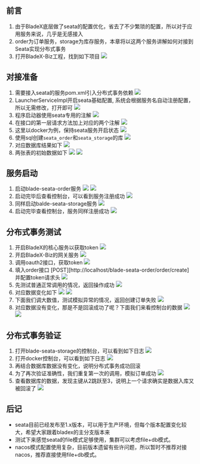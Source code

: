 ## 前言
1. 由于BladeX底层做了seata的配置优化，省去了不少繁琐的配置，所以对于应用服务来说，几乎是无感接入
2. order为订单服务，storage为库存服务，本章将以这两个服务讲解如何对接到Seata实现分布式事务
3. 打开BladeX-Biz工程，找到如下项目
![](../../images/screenshot_1582792034016.png)




## 对接准备
1. 需要接入seata的服务pom.xml引入分布式事务依赖
![](../../images/screenshot_1587616152624.png)
2. LauncherServiceImpl开启seata基础配置, 系统会根据服务名自动注册配置，所以无需修改，打开即可
![](../../images/screenshot_1582793856918.png)
3. 程序启动器使用seata专用的注解
![](../../images/screenshot_1582795823469.png)
4. 在接口的第一层请求方法加上对应的两个注解
![](../../images/screenshot_1582795878887.png)
5. 这里以docker为例，保持seata服务开启状态
![](../../images/screenshot_1582794011987.png)
6. 使用sql创建`seata_order`和`seata_storage`的库
![](../../images/screenshot_1582794759991.png)
7. 对应数据库结果如下
![](../../images/screenshot_1582794787674.png)
8. 两张表的初始数据如下
![](../../images/screenshot_1582795308208.png)
![](../../images/screenshot_1582795317168.png)




## 服务启动
1. 启动blade-seata-order服务
![](../../images/screenshot_1582794045454.png)
![](../../images/screenshot_1582794159772.png)
2. 启动完毕后查看控制台，可以看到服务注册成功
![](../../images/screenshot_1582794098226.png)
3. 同样启动balde-seata-storage服务
![](../../images/screenshot_1582794230563.png)
4. 启动完毕查看控制台，服务同样注册成功
![](../../images/screenshot_1582794290124.png)




## 分布式事务测试
1. 开启BladeX的核心服务以获取token
![](../../images/screenshot_1582794385091.png)
2. 开启BladeX-Biz的网关服务
![](../../images/screenshot_1582794423459.png)
3. 调用oauth2接口，获取token
![](../../images/screenshot_1582794509348.png)
4. 填入order接口 [POST][http://localhost/blade-seata-order/order/create] 并配置token请求头
![](../../images/screenshot_1582794625817.png)
5. 先测试普通正常调用的情况，返回操作成功
![](../../images/screenshot_1582794873806.png)
6. 对应数据变化如下
![](../../images/screenshot_1582794903710.png)
![](../../images/screenshot_1582794915700.png)
7. 下面我们调大数值，测试模拟异常的情况，返回创建订单失败
![](../../images/screenshot_1582794975230.png)
8. 对应数据没有变化，那是不是回滚成功了呢？下面我们来看控制台的数据
![](../../images/screenshot_1582794903710.png)
![](../../images/screenshot_1582794915700.png)

## 分布式事务验证
1. 打开blade-seata-storage的控制台，可以看到如下日志
![](../../images/screenshot_1582795108819.png)
2. 打开docker控制台，可以看到如下日志
![](../../images/screenshot_1582795150720.png)
3. 再结合数据库数据没有变化，说明分布式事务成功回滚
4. 为了再次验证准确性，我们重复第一次的调用，模拟订单成功
![](../../images/screenshot_1582795217821.png)
5. 查看数据库的数据，发现主键从2跳跃至3，说明上一个请求确实是数据入库又被回滚了
![](../../images/screenshot_1582795254667.png)

## 后记
* seata目前已经发布至1.x版本，可以用于生产环境，但每个版本配置变化较大，希望大家跟着bladex的主分支版本来
* 测试下来感觉seata的file模式足够使用，集群可以考虑file+db模式。
* nacos模式配置使用复杂，目前版本遗留有些许问题，所以暂时不推荐对接nacos，推荐直接使用file+db模式。
